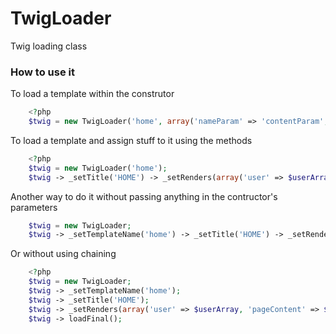# TwigLoader
Twig loading class
### How to use it
To load a template within the construtor
```php
    <?php
    $twig = new TwigLoader('home', array('nameParam' => 'contentParam', 'nameParam2' => 'contentParam2'), 'loadFinal');
```

To load a template and assign stuff to it using the methods
```php
    <?php
    $twig = new TwigLoader('home');
    $twig -> _setTitle('HOME') -> _setRenders(array('user' => $userArray, 'pageContent' => $content)) -> loadFinal();
```

Another way to do it without passing anything in the contructor's parameters
```php
    $twig = new TwigLoader;
    $twig -> _setTemplateName('home') -> _setTitle('HOME') -> _setRenders(array('user' => $userArray, 'pageContent' => $content)) -> loadFinal();
```

Or without using chaining
```php
    <?php
    $twig = new TwigLoader;
    $twig -> _setTemplateName('home');
    $twig -> _setTitle('HOME');
    $twig -> _setRenders(array('user' => $userArray, 'pageContent' => $content));
    $twig -> loadFinal();
```
